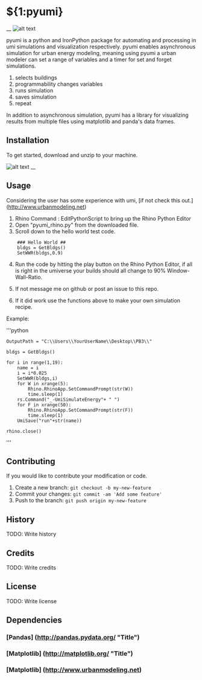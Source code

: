 # ${1:pyumi}  
__
![alt text][logo] 

pyumi is a python and IronPython package for automating and processing in umi simulations and visualization respectively. pyumi enables asynchronous simulation for urban energy modeling, meaning using pyumi a urban modeler can set a range of variables and a timer for set and forget simulations. 

1. selects buildings 
2. programmability changes variables 
3. runs simulation 
4. saves simulation 
5. repeat 

In addition to asynchronous simulation, pyumi has a library for visualizing results from multiple files using matplotlib and panda's data frames.   
## Installation

To get started, download and unzip to your machine. 

![alt text][download] 
__
## Usage

Considering the user has some experience with umi, [if not check this out.] (http://www.urbanmodeling.net) 

1. Rhino Command : EditPythonScript to bring up the Rhino Python Editor 
2. Open "pyumi_rhino.py" from the downloaded file.
3. Scroll down to the hello world test code. 

```pyhton
	### Hello World ## 
	bldgs = GetBldgs()
	SetWWR(bldgs,0.9)
```

4. Run the code by hitting the play button on the Rhino Python Editor,  if all is right in the umiverse your builds should all change to 90% Window-Wall-Ratio. 

5. If not message me on github or post an issue to this repo. 
6. If it did work use the functions above to make your own simulation recipe.

Example:

'''python
	
	OutputPath = "C:\\Users\\YourUserName\\Desktop\\PB3\\"

	bldgs = GetBldgs()

	for i in range(1,19):
    	name = i
    	i = i*0.025
    	SetWWR(bldgs,i)
    	for W in xrange(5):
	    	Rhino.RhinoApp.SetCommandPrompt(str(W))
	    	time.sleep(1)
    	rs.Command("_-UmiSimulateEnergy"+ " ")
    	for F in xrange(50):
	    	Rhino.RhinoApp.SetCommandPrompt(str(F))
	    	time.sleep(1)
    	UmiSave("run"+str(name))

	rhino.close()
'''

## Contributing

If you would like to contribute your modification or code. 

1. Create a new branch: `git checkout -b my-new-feature`
3. Commit your changes: `git commit -am 'Add some feature'`
4. Push to the branch: `git push origin my-new-feature`


## History
TODO: Write history

## Credits
TODO: Write credits
## License
TODO: Write license



[download]: https://github.com/jamiefarrell/pyumi/blob/master/img/DownloadZIP.png
[logo]: https://github.com/jamiefarrell/pyumi/blob/master/img/pyumi.png


## Dependencies 
### [Pandas] (http://pandas.pydata.org/ "Title")
### [Matplotlib] (http://matplotlib.org/ "Title") 

### [Matplotlib] (http://www.urbanmodeling.net) 

